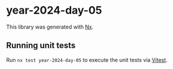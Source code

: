 # year-2024-day-05

This library was generated with [Nx](https://nx.dev).

## Running unit tests

Run `nx test year-2024-day-05` to execute the unit tests via [Vitest](https://vitest.dev/).
